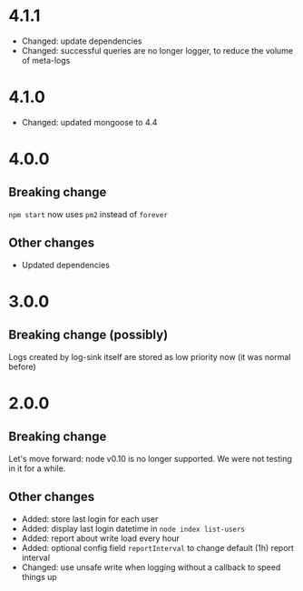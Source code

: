 # 4.1.1
* Changed: update dependencies
* Changed: successful queries are no longer logger, to reduce the volume of meta-logs

# 4.1.0
* Changed: updated mongoose to 4.4

# 4.0.0

## Breaking change
`npm start` now uses `pm2` instead of `forever`

## Other changes
* Updated dependencies

# 3.0.0

## Breaking change (possibly)
Logs created by log-sink itself are stored as low priority now (it was normal before)

# 2.0.0

## Breaking change
Let's move forward: node v0.10 is no longer supported. We were not testing in it for a while.

## Other changes
* Added: store last login for each user
* Added: display last login datetime in `node index list-users`
* Added: report about write load every hour
* Added: optional config field `reportInterval` to change default (1h) report interval
* Changed: use unsafe write when logging without a callback to speed things up